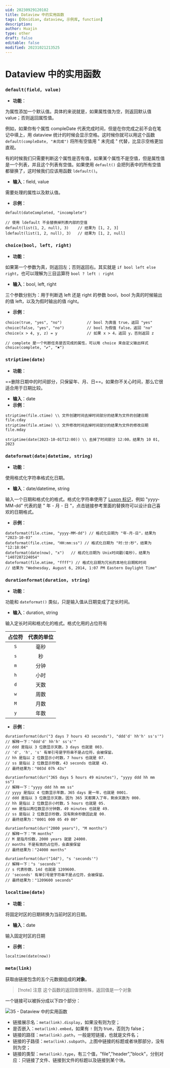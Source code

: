 ```yaml
---
uid: 20230929120102
title: Dataview 中的实用函数
tags: [Obsidian, dataview, 示例库, function]
description: 
author: Huajin
type: other
draft: false
editable: false
modified: 20231021213525
---
```


# Dataview 中的实用函数

### `default(field, value)`

- **功能**：

为属性添加一个默认值。具体的来说就是，如果属性值为空，则返回默认值 value；否则返回属性值。

例如，如果你有个属性 compleDate 代表完成时间，但是在你完成之前不会在笔记中填上，用 dataview 统计的时候会显示空格。这时候你就可以用这个函数 `default(compleDate, "未完成")` 将所有空值用 " 未完成 " 代替，比显示空格更加直观。

有的时候我们只需要判断这个属性是否有值，如果某个属性不是空值，但是属性值是一个列表，并且这个列表有空值。如果使用 `default()` 会把列表中的所有空值都替换了，这时候我们应该用函数 `ldefault()`。

- **输入**：field, value

需要处理的属性以及默认值。

- **示例**：

```
default(dateCompleted, "incomplete")

// 使用 ldefault 不会替换掉列表内部的空值
default(list(1, 2, null), 3)    // 结果为 [1, 2, 3]
ldefault(list(1, 2, null), 3)   // 结果为 [1, 2, null]
```

### `choice(bool, left, right)`

- **功能**：

如果第一个参数为真，则返回左；否则返回右。其实就是 `if bool left else right`，也可以理解为三目运算符 `bool ? left : right`

- **输入**：bool, left, right

三个参数分别为：用于判断选 left 还是 right 的参数 bool，bool 为真的时候输出的值 left，以及为假时输出的值 right。

- **示例**：

```
choice(true, "yes", "no")           // bool 为真值 true，返回 "yes"
choice(false, "yes", "no")          // bool 为假值 false，返回 "no"
choice(x > 4, y, z) = y             // 如果 x > 4，返回 y，否则返回 z

// complete 是一个判断任务是否完成的属性，可以用 choice 来自定义输出样式
choice(complete, "✔", "✖")  
```

### `striptime(date)`

- **功能**：

==删除日期中的时间部分，只保留年、月、日==。如果你不关心时间，那么它很适合用于日期比较。

- **输入**：date
- **示例**：

```
striptime(file.ctime) \\ 文件创建时间去掉时间部分的结果为文件的创建日期 file.cday
striptime(file.mtime) \\ 文件修改时间去掉时间部分的结果为文件的修改日期 file.mday

striptime(date(2023-10-01T12:00)) \\ 去掉了时间部分 12:00，结果为 10 01, 2023
```

### `dateformat(date|datetime, string)`

- **功能**：

使用格式化字符串格式化日期。

- **输入**：date/datetime, string

输入一个日期和格式化的格式。格式化字符串使用了 [Luxon 标记](https://moment.github.io/luxon/#/formatting?id=table-of-tokens)，例如 "yyyy-MM-dd" 代表的是 " 年 - 月 - 日 "，点击链接参考里面的替换符可以设计自己喜欢的日期格式。

- **示例**：

```
dateformat(file.ctime, "yyyy-MM-dd") // 格式化日期为 "年-月-日"，结果为 "2023-10-03"
dateformat(file.ctime, "HH:mm:ss") // 格式化日期为 "时:分:秒"，结果为 "12:18:04"
dateformat(date(now), "x")   // 格式化日期为 Unix时间戳(毫秒)，结果为 "1407287224054"
dateformat(file.mtime, "ffff") // 格式化日期为冗长的本地化日期和时间
// 结果为 "Wednesday, August 6, 2014, 1:07 PM Eastern Daylight Time"
```

### `durationformat(duration, string)`

- **功能**：

功能和 `dateformat()` 类似，只是输入值从日期变成了定长时间。

- **输入**：duration, string

输入定长时间和格式化的格式。格式化用的占位符有

| 占位符 |代表的单位|
|:-:|:-:|
|`S`|毫秒|
|`s`|秒|
|`m`|分钟|
|`h`|小时|
|`d`|天数|
|`w`|周数|
|`M`|月数|
|`y`|年数|

- **示例**：

```
durationformat(dur("3 days 7 hours 43 seconds"), "ddd'd' hh'h' ss's'") 
// 解释一下："ddd'd' hh'h' ss's'"
// ddd 是指以 3 位数显示天数，3 days 也就是 003.
// 'd', 'h', 's' 有单引号是字符串不是占位符，会被保留。
// hh 是指以 2 位数显示小时数，7 hours 也就是 07.
// ss 是指以 2 位数显示秒数，43 seconds 也就是 43.
// 最终结果为："003d 07h 43s"

durationformat(dur("365 days 5 hours 49 minutes"), "yyyy ddd hh mm ss") 
// 解释一下："yyyy ddd hh mm ss"
// yyyy 是指以 4 位数显示年数，365 days 是一年，也就是 0001.
// ddd 是指以 3 位数显示天数，因为 365 天都算入了年，剩余天数为 000.
// hh 是指以 2 位数显示小时数，5 hours 也就是 05.
// mm 是指以两位数显示分钟数，49 minutes 也就是 49.
// ss 是指以 2 位数显示秒数，没有剩余秒数因此是 00.
// 最终结果为："0001 000 05 49 00"

durationformat(dur("2000 years"), "M months")
// 解释一下："M months"
// M 是指月份数，2000 years 就是 24000.
// months 不是有效的占位符，会直接保留
// 最终结果为："24000 months"

durationformat(dur("14d"), "s 'seconds'")
// 解释一下："s 'seconds'"
// s 代表秒数，14d 也就是 1209600.
// 'seconds' 有单引号是字符串不是占位符，会被保留。
// 最终结果为："1209600 seconds"
```

### `localtime(date)`

- **功能**：

将固定时区的日期转换为当前时区的日期。

- **输入**：date

输入固定时区的日期

- **示例**：

```
localtime(date(now))
```

### `meta(link)`

获取由链接包含的五个元数据组成的**对象**。

> [!note] 注意
> 这个函数的返回值很特殊，返回值是一个对象

一个链接可以被拆分成以下四个部分：

![35 - Dataview 中的实用函数](https://cdn.pkmer.cn/images/Pasted%20image%2020231003185037.png!pkmer)

- 链接展示名：`meta(link).display`，如果没有则为空；
- 是否嵌入：`meta(link).embed`，如果有 `!` 则为 true，否则为 false；
- 链接的路径：`meta(link).path`，一般是短链接，也就是文件名；
- 链接的子路径：`meta(link).subpath`，上图中链接的标题或者块那部分，没有则为空；
- 链接的类型：`meta(link).type`，有三个值，"file","header","block"，分别对应：只链接了文件、链接到文件的标题以及链接到某个块。


